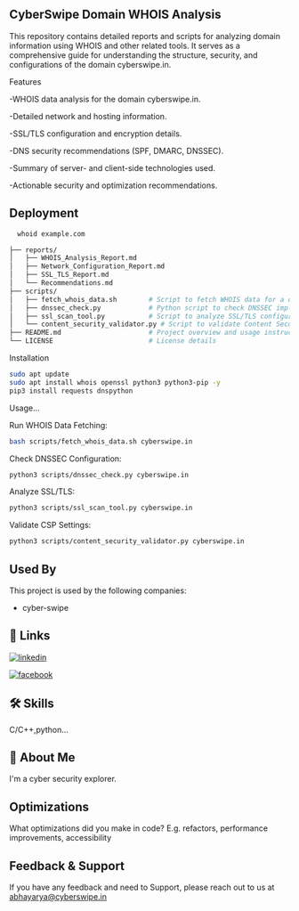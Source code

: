 
## CyberSwipe Domain WHOIS Analysis

This repository contains detailed reports and scripts for analyzing domain information using WHOIS and other related tools. It serves as a comprehensive guide for understanding the structure, security, and configurations of the domain cyberswipe.in.

Features

-WHOIS data analysis for the domain cyberswipe.in.

-Detailed network and hosting information.

-SSL/TLS configuration and encryption details.

-DNS security recommendations (SPF, DMARC, DNSSEC).

-Summary of server- and client-side technologies used.

-Actionable security and optimization recommendations.
## Deployment




```bash
  whoid example.com

├── reports/
│   ├── WHOIS_Analysis_Report.md
│   ├── Network_Configuration_Report.md
│   ├── SSL_TLS_Report.md
│   └── Recommendations.md
├── scripts/
│   ├── fetch_whois_data.sh        # Script to fetch WHOIS data for a domain
│   ├── dnssec_check.py            # Python script to check DNSSEC implementation
│   ├── ssl_scan_tool.py           # Script to analyze SSL/TLS configurations
│   └── content_security_validator.py # Script to validate Content Security Policy (CSP)
├── README.md                      # Project overview and usage instructions
└── LICENSE                        # License details
```

Installation
```bash
sudo apt update
sudo apt install whois openssl python3 python3-pip -y
pip3 install requests dnspython

```
Usage...

Run WHOIS Data Fetching:
```bash
bash scripts/fetch_whois_data.sh cyberswipe.in

```
Check DNSSEC Configuration:
```bash
python3 scripts/dnssec_check.py cyberswipe.in

```
Analyze SSL/TLS:

```bash
python3 scripts/ssl_scan_tool.py cyberswipe.in
```
Validate CSP Settings:
```bash
python3 scripts/content_security_validator.py cyberswipe.in

```



## Used By

This project is used by the following companies:

- cyber-swipe

## 🔗 Links
[![linkedin](https://img.shields.io/badge/linkedin-0A66C2?style=for-the-badge&logo=linkedin&logoColor=white)](https://www.linkedin.com/in/abhay-kumar-aa2100299)

[![facebook](https://img.shields.io/badge/facebook-1877F2?style=for-the-badge&logo=facebook&logoColor=white)](https://www.facebook.com/abhay.arya.91?mibextid=ZbWKwL)



## 🛠 Skills
C/C++,python...


## 🚀 About Me
I'm a cyber security explorer.

## Optimizations

What optimizations did you make in code? E.g. refactors, performance improvements, accessibility

## Feedback & Support

If you have any feedback and need to Support, please reach out to us at abhayarya@cyberswipe.in

